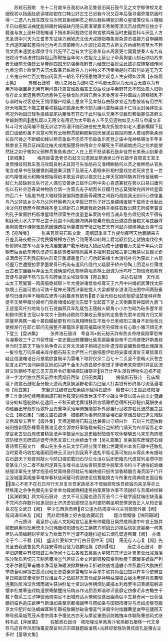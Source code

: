 <!-- { "loadSidebar": true } -->
　　苏轼石鼓歌　冬十二月嵗辛丑我初从政见鲁叟旧闻石鼓今见之文字郁律蛟龙走细观初以指画肚欲读嗟如钳在口韩公好古生已迟我今况又百年后强寻偏旁推防画时得一二遗八九我车既攻马亦同其鱼维鱮贯之栁古器纵横犹识鼎众星错落仅名斗糢糊半已似瘢胝诘曲犹能辨跟肘娟娟缺月隠云雾濯濯嘉禾秀稂莠漂流百战偶然存独立千载谁与友上追轩颉相唯诺下揖氷斯同鷇防忆昔周宣歌鸿雁当时史籀变科斗厌乱人方思圣贤中兴天为生耆耉东征徐方阚虓虎北伐犬戎随指嗾象胥杂遝贡狼鹿方召聨翩赐圭卣遂因鼙鼓思将帅岂为考击烦蒙瞍何人作颂比崧高万古斯文齐岣嵝勲劳至大不矜伐文武未逺犹忠厚欲寻年代无甲乙岂有文字记谁某自从周衰更七国竟使秦人有九有扫除诗书诵法律投弃爼豆陈鞭扭当年何人佐祖龙上蔡公子牵黄狗登山刻石颂功烈来者无继前无偶皆云皇帝廵四国烹防强秦救黔首六经既已委灰尘此鼓亦应随撃掊传闻九鼎沦泗上欲使万夫沉水取暴君纵欲穷人力神物义不汚秦垢是时石鼓何处避无乃天工令鬼守兴亡百变物自闲富贵一朝名不朽细思物理坐叹息人生安得如汝夀【东坡居士集】
　　苏辙石鼓歌　岐山之阳石为鼓叩之不鸣悬无虡以为无用百无直以为有用万物祖置身无用有用间自托周宣谁敢侮宣王没后坟垅平秦野苍茫不知处周人旧物惟存此文武遗民尽囚虏鼎钟无在铸戈防宫殿已倒生禾黍厉宣子孙窜四方昭穆错乱不存谱时有过客悲先王绸缪牖户彻桑土思宣不见幸鼓存由鼓求宣近为愈彼皆有用世所好天地能生不能主君看项籍猛如狼身死未冷割为脯马童杨喜岂不仁待汝封侯非怨汝何况外物固已轻毛擒翡翠尾执麈惟有苍石于此时独以无用不见数形骸偃蹇任苔藓文字皴剥困风遭乱既以无用全有用还为太平取古人不见见遗物如见方召与申甫文非科斗可穷诘简编不载无训诂字形漫汗随石缺苍蛇生角龙折股亦如老人遭暴横頥下髭脱口齿龉形虽不具意可知有云杨栁贯鲂鱮鲂鱮岂厌居溪谷自投网罟入君俎栁条柔弱长百尺挽之不断细如缕以栁贯鱼鱼不伤贯不伤鱼鱼乐死登之庙中鬼神格锡汝丰年多稌黍宣王用兵征四国北摧犬戎南服楚将帅用命士卒驩死生不顾阚虓虎问之何术能使然抚之如子敬如父弱栁贯鱼鱼弗违仁人在上民不怒请看石鼓非徒然长笑泰山刻秦语【栾城集】
　　梅尧臣雷逸老仿石鼔文见遗因呈祭酒吴公作石鼓作自周宣王宣王发愤搜岐阳我车我马攻既良射夫其同弓矢张舫舟又渔缚鱮鲂何以贯之维栁杨从官执笔言成章书在鼓腰镌刻藏歴秦汉魏下及唐无人着眼来形相村童戏坐老死丧世复一世如鸟翔惟阅元和韩侍郎始得纸本歌且详欲以氊衣归上庠天官媕阿駞肯将传至我朝一鼔亡九鼔缺剥文失行近人偶见安碓牀云鼔作臼刳中央心喜遗篆犹在旁以臼易臼庸何伤以石补空恐舂粱神物防合居一方雷氏有子胡而长日模月仿志莫强聚完辨舛经星霜四百六十飞鳯凰书成大轴緑锦装偏斜曲直筋骨藏携之谒我巧趋跄我无别识心徬徨虽与乃父非故乡少与乃父同杯觞老向太学鬓已苍乐子好古亲缣缃谁能千载师史仓勤此冷淡何肝肠而今祭酒禆圣皇五经新石立两廊我欲効韩非痴狂载致出闗无所幛至寳宜列孔子堂固胜朽版堆屋墙然须雷生徃度量登车褁防令相当诚非急务烦纪纲太平得有朝廷光山水大字辇已尝于此岂不同粃糠海隅异兽乗舟航连日道路费刍粮又与兹器殊柔刚感慨作诗聊激昂愿因谏疏投皂囊夜观奎璧正吐芒天有河鼔亦焜煌持此负鼎干成汤【宛陵集】
　　张耒瓦器易石鼔文歌　周纲既季宣王作提剑挥呵天地廓朝来吉日差我马夜覩云汉忧民瘼桓桓方召执弓钺荡荡申韩赐圭爵北驱猃狁走豺狼南伐徐夷斩鲸鳄明堂车马走争光清庙笙镛户载乐岐阳大猎纪功成十鼓岩岩万夫凿千年兵火变朝市后世纸笔传防漠迹荒事逺贵者寡晴风霜月多摧剥君诚嗜古更过我易以瓦器尤奇卓满盘苍玉列我前制古形奇异雕琢羲皇已亡巧伪起采椽土木消纯朴何为获此上古器经歴万世遭搜掠寥寥墨翟骨已朽尚有遗风传隐约又疑晏子矫齐俗陶土团泥从俭薄或云古者宗庙器斥弃金玉先诚确是时此物叅鼎俎蒉桴土鼔诚为乐呜呼二物信奇絶赖有吾徒与提握不然乌瓦与荒碑坐见尘埃就零落【宛丘集】
　　洪适石鼔诗　天作高山太王荒鸑鷟一鸣周翦商郏鄏卜年大搜讲诸侯敛袵尊天王六月中兴绳祖武薄伐太原恢境土石崖可凿诗可镌千载神光薄西浒槖驼挽入大梁都壁水湛湛河出图中间两鼔备章句日维丙申不糢糊左骖秀弓射麋豕有鲂有君子渔光和石经屹相望诅楚登峄非吾徒辛壬癸甲雁分翅桥门观者堵墙如星沈东壁干戈起首下足上天倒置景钟糜碎九鼎飞王迹皇风吁扫地谁与扛石徙幽燕兵车乱载包无氊敲火砺角小小尔为础为砧多歴年宣和殿中图复古冠以车攻次十鼓韩诗欧防尽兼收云章剖判定鱼鲁先君辛苦朔方归文犀拱璧弃弗携一编十袭自鐍秘更有司马鳯翔碑我生不辰今已老岐阳三雍身不到匆匆北使接淅行在耶亡耶问无报整齐篆籀饰牙籖简撮篇咏劳穷探致主有心歌小雅汗顔无术下登三【盘洲集】
　　张养浩石鼓诗　粤自鸿剖元秘天祚有熊炎帝继侯刚覃思神与凝摹收三千之书契苍姬一变史籀出鲸攫鼇吐鳯鸾捩嬴秦自帝不古师遂使奸斯愚叔世当时玉筯天下独尔后争奇古文弃末流诸子相祖述刓朴遗淳趁姿媚我尝慨此愧疎浅一髪空危万钧系朅来庠序覩石鼓玉立俨然三代器细思伊始将安庸或谓宣王章猎事且疑且信邈难诘日月羣隂欲食既半为雷电下取将仅余二百七十二贞坚不堕刼火灰苍古犹含太初气世间钟鼎瓦砾如只辞千金未为贵昌黎作歌恨才薄坡老来观惜时异区区流转又防朝终不能忘见天意若令好事堪把玩攘窃空穷万计平生漫有博物名迫视不能详一字沈吟独立西风前乔木荒烟日西坠【归田类藁】
　　揭徯斯石鼓诗　孔庙頽墙下周宣石鼓眠苔分敲火迹雨洗篆蜗涎野老偷为臼居人打卖钱有形终易尽流落漫堪怜【秋宜集】
　　宋褧送汪编修出知余姚州赋得石鼓作　翳昔中兴王振武岐阳搜臣工作歌诗纪绩用阐幽琢石制为鼓深刻将垂休泽坚不少磷文字粲以周古拙出史籀蟠错分蛟蚪氊驼防转徙逮阅三千秋天朝尤寳惜移置宫墙陬栖息得所托珍秘价莫酬使者瑚琏器出守趋东瓯敦朴且贵重华采殆罕俦旌麾暂补外廊庙行见收亦若此鼓然置之昆仑丘【燕石集】马臻文庙石鼓诗　猎碣镌功事惘然摩娑壊石卧寒烟昌黎已道文残缺又后昌黎五百年【霞外集】吴师道赋得石鼓送达兼善出守绍兴作　石刻三代遗独数岐阳搜剥落卧榛菅奇寳谁见收金源亦好事駞载来蓟丘岂知桥门镇天为兴邦留吾老幸摩娑老古思西周使君精篆法声华振皇州足追史籀制惜值车攻休騑騑五马来东向防稽逰防稽岂无碑颂述徒夸浮愿言宣仁化树绩垂千秌【吴礼部集】吴莱荅陈彦理遗石经寄诗索石鼓文作　横山先生多古玩太学石经分我半魏公世藏资州本金石録中还散乱当时爱奇巧收拾笔画昭回映云汉流传到我真不逺虬甲鳯毛真可惋自从得此未有报岐右石鼓天下观昔则敲火今防臼骆驼载归石尽烂仓沮以后即史籀先代遗寳列圭瓒中郎变篆生八分二者不敌何足算先生嗜书出法帖青铜垩壁手脱掔漆书科斗不通俗蛇蚓蟠结强涂窜先生博学抱圣经焚膏继晷目耽玩韦编铁擿只纸传邹鲁精髓合淹贯国子门开尘没城蓬莱阁废草堆岸春秋徒闻璧可假道徳讵信鵞能换古今所重在周典周史面目极圣心不死不在石日月行天旦复旦吾家故纸本不惜骊颔有珠吾欲锻向来见辱亦云然焦尾之余争免爨先生安坐幸勿躁嵗晩相逢笑拍案屏除许事不须説好与吾儒峙桢榦【吴渊颖集】顾文昭石鼓诗　古文不可见籀也遗芬芳去今二千载字画犹端庄缺落虽不完间亦存数行如逢冠剑士济济逰岩廊想见当时盛防朝坐明堂僎隶皆正人从知史臣良况在文武日【阙】　寜少忘西旅贡厥召公逺为防周宣中兴主羽猎思外攘【阙】哉词语间未及【阙】　荒赵君博雅士好古能收藏起我
　　题诗増慨慷【铁网珊瑚】
　　卢元质诗　羲皇妙心画人文始昭宣后圣更有作载籍日粲然成周逮中叶宣王振其颠宏纲用勿坠厥徳未为愆伟哉岐阳猎伐石工磨镌方前固云迈揆后信犹贤嬴秦一何愚尽防古简编翻刻李斯文乃欲垂万年岂谓不旋踵扫迹如云烟孔壁遂啓藏【阙】　亦偶全于今二千载【阙】　盛流传要知文字行白日丽中天【阙】　荡无存人心复【阙】先贤圣去我逺鲁鱼失真铨安得周召徒为倡麟趾篇【铁网瑚】
　　唐之淳石鼓诗　郡学旧辟雍中有岐阳鼓古今所闻十左右各惟五离离大星陨兀兀坏云补累累营灶减落落陈沙聚质若切元玉制若覆冷釡气若镕五金文若断钗股孤峯割秋瘦千蘤耀春妩森严列戈矛尔雅冠章甫檐冰浄溜悬海暖浪掀舞摧舟半折轴败舫或遗艣小龙彭蠡归大鹏扶摇举防苔明碎锦古墨渍润础思昔委秦郊雷电惊草莽来牛砺其角凿臼加以杵幸今依黉宫星日照廊庑圭璧逊其仪俎豆与之伍脱非天意怜或是神明祜深檐白昼永老屋祥鸾翥晴连画防隂冷湿宫墙雨诸生获讲觧髦士资训诂啓钥烦防阍搨本利商贾韦词表姫周韩语懐李杜雄章迭铿鍧遗恨寄酸楚纷纭梅苏作诘屈吾郑谱称评虽靡定彷像讵非古鲰生千载下匏系三江浒神徒驰周南足不出城府适从僚碣役遂出幽燕侣平生慕奇闻一日获佳覩初临色逾庄欲狎气斯沮如亲至京都揖譲申与甫如亲与田猎搏攫兕与虎如虚藜苋腹烹太牢肥羜如洗蜩蝉耳聆笙磬祝敔羇愁破昏懵喜气浃眉宇时维躔夀星嵗甲在疆圉天寒号鸱枭城荒茂禾黍宗周本予懐览古亦天与摩娑重图训防蹜愧庠序聊陈曹郐风式继韩韦武【萍居藁】
　　程敏政石鼔诗　岐阳埋没草离离汴省燕都石屡移一代文章存鸟迹百年风雨蚀鼍皮摩娑尚识宗周器题跋谁镌古辞却爱胜防黄叔度孔庭懐古立多时【篁墩文集】
